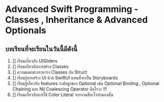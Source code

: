 #  Advanced Swift Programming - Classes , Inheritance & Advanced Optionals

## บทเรียนที่จะเรียนในวันนี้มีดังนี้

1. [] เรียนเกี่ยวกับ UISliders
2. [] เรียนเกี่ยวกับการสร้าง Classes
3. [] ความแตกต่างระหว่าง Classes กับ Struct
4. [] เรียนรู้การสร้าง UI ด้วย SwiftUI แทนที่จะเป็น Storyboards
5. [] เรียนรู้เกี่ยวกับ features ระดับสูงของ Optional เช่น Optional Binding , Optional Chaining และ Nil Coalescing Operator คือไรวะ !!!
6. [] เรียนเกี่ยวกับการใช้ Color Literal จากจานสีอะไรทำนองนั้น
